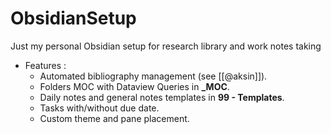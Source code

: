 # ObsidianSetup
Just my personal Obsidian setup for research library and work notes taking

- Features :
	- Automated bibliography management (see [[@aksin]]).
	- Folders MOC with Dataview Queries in **\_MOC**.
	- Daily notes and general notes templates in **99 - Templates**.
	- Tasks with/without due date.
	- Custom theme and pane placement.